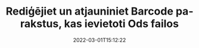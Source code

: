 ---
############################# Static ############################
layout: "auto-gen-signature"
date: 2022-03-01T15:12:22
draft: false
operation: Update
signaturetype: Barcode
fileformat: Ods
productName: Java
lang: lv
productCode: java
otherformats: pdf doc docx docm dot dotm dotx odt ott rtf xls xlsx xlsm xlsb csv ods ots xltx xltm ppt pptx pps ppsx odp otp potx potm pptm ppsm
breadcrumb: Put Barcode signature on Ods for Java

############################# Head ############################
head_title: "Atjauniniet Barcode parakstus, kas ievietoti failos Ods ar Java"
head_description: "Izmantojiet vienkāršu un viegli saprotamu Java kodu Barcode parakstu atjaunināšanai parakstītos Ods dokumentos."

############################# Header ############################
title: "Rediģējiet un atjauniniet Barcode parakstus, kas ievietoti Ods failos"
description: "Java API nodrošina funkcionalitāti Barcode parakstu atjaunināšanai Ods dokumentos. Ātri un vienkārši atjauniniet e-parakstus savos Ods dokumentos, izmantojot pāris Java koda rindiņas."
bg_image: "https://cms.admin.containerize.com/templates/aspose/App_Themes/V3/images/bg/header1.png"
bg_overlay: false
button:
    enable: true

############################# SubMenu ############################
submenu:
    enable: true

    left:
        img_alt: "GroupDocs.Signature for Java"
        image: "https://cms.admin.containerize.com/templates/groupdocs/images/product-logos/90x90-noborder/groupdocs-signature-java.png"
        product: "GroupDocs.Signature"
        platform: "Java"



############################# About ############################
about:
    enable: true
    title: "Uzziniet par GroupDocs.Signature for Java API funkcijām"
    content: |
        [GroupDocs.Signature for Java](https://products.groupdocs.com/signature/java/) API funkcionalitāte ietver plašu līdzekļu izvēli, lai apstrādātu pieprasītu dokumentu formātus, izmantojot elektroniskos parakstus. Tiek atbalstīts plašs e-parakstu klāsts, piemēram, teksti, attēli, digitālie sertifikāti, svītrkodi, QR kodi, zīmogi vai metadati. Klienti var pievienot, noņemt, rediģēt, apstiprināt vai meklēt ciparparakstus PDF failos, MS Word dokumentos, MS Excel darbgrāmatās, MS PowerPoint prezentācijās, Adobe Photoshop failos un dažādos attēlu formātos. Ir pieejamas daudzas noderīgas funkcijas un iestatījumi.
    

############################# Steps ############################
steps:
    enable: true
    title_left: "Kā mainīt Barcode parakstus savā Ods dokumentā"
    content_left: |
        [GroupDocs.Signature for Java](https://products.groupdocs.com/signature/java/) ietver noderīgas funkcijas, piemēram, Barcode parakstu atjaunināšanu, kas ievietoti Ods dokumentos. Tas ļauj mainīt parakstu funkcijas bez papildu koda.
        
        * Lai sāktu, izveidojiet paraksta objektu, kas pāriet kā konstruktora parametra ceļš uz dokumentu, kas ir jāatjaunina.
        * Pēc tam izveidojiet atbilstošu konkrēto paraksta objektu un iestatiet tā identifikatoru un rekvizītus, kas jāmaina.
        * Visbeidzot, izsauciet Signature's Update metodi, nododot noteiktu paraksta objektu.
        * Apstrādājiet rezultātu atjaunināšanu atbilstoši jūsu paziņojumam.

    title_right: "Sistēmas prasības"
    content_right: |
        GroupDocs.Signature for Java tiek atbalstīti visās lielākajās platformās un operētājsistēmās. Pirms tālāk norādītā koda izpildes, lūdzu, pārliecinieties, vai jūsu sistēmā ir instalēti šādi priekšnosacījumi.

        * Operētājsistēmas: Microsoft Windows, Linux, MacOS
        * Izstrādes vides: NetBeans, Intellij IDEA, Eclipse, etc.
        * Java runtime: J2SE 6.0 and above
        * Lejupielādējiet jaunāko GroupDocs.Signature for Java versiju no [Maven](https://repository.groupdocs.com/webapp/#/artifacts/browse/tree/General/repo/com/groupdocs/groupdocs-signature)
         
    code: |
        ```java    
                
        // Set up input Ods file
        String filePath = "input.ods";
        // Set up output file
        String outputFilePath = "output.ods";

        // Instantiate Signature for input file
        Signature signature = new Signature(filePath);

        // Id of signature which is supposed to be updated
        // such Id might be got as a result of search operation
        String id = "07f83369-318b-41ad-a843-732417b912c2";

        // provide signature features to update
        // set up particular signature id
        BarcodeSignature signatureToUpdate = new BarcodeSignature(id);

        // specify signature width
        signatureToUpdate.setWidth(300);
        // specify signature height
        signatureToUpdate.setHeight(50);
        // set left position
        signatureToUpdate.setLeft(80);
        // set top position
        signatureToUpdate.setTop(100);

        // update signature
        Boolean updateResult = signature.update(outputFilePath, signatureToUpdate);

        // process updation result
        if (updateResult)
        {
                System.out.println("Signature was updated successfully!");
        }
        ```

############################# Demos ############################
demos:
    enable: true
    title: "Parakstu Barcode atjaunināšana dokumenta lapās — tiešraides demonstrācija"
    content: |
       Rediģējiet dažādus dokumenta Ods elektroniskos parakstus tūlīt, apmeklējot vietni [GroupDocs.Signature App](https://products.groupdocs.app/signature/family).          

############################# More Formats ############################
more_formats:
    enable: true
    title: "Atjauniniet dažādus Barcode parakstus, izmantojot Java"
    content: |
        "Dažādos dokumentu formātos ievietoto digitālo parakstu rediģēšana. Atjauniniet parakstu datus bez papildu koda."
    format: 
       
       
back_to_top:
    enable: true
---
